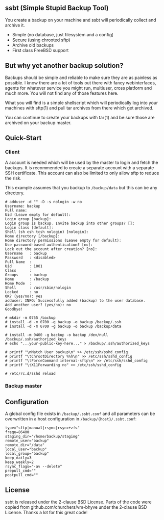 ## ssbt (Simple Stupid Backup Tool)

You create a backup on your machine and ssbt will periodically
collect and archive it.

* Simple (no database, just filesystem and a config)
* Secure (using chrooted sftp)
* Archive old backups
* First class FreeBSD support


## But why yet another backup solution?

Backups should be simple and reliable to make sure they are as painless as
possible. I know there are a lot of tools out there with fancy webinterfaces,
agents for whatever service you might run, multiuser, cross platform and much
more. You will not find any of those features here.

What you will find is a simple shellscript which will periodically log into
your machines with sftp(1) and pull tar archives from there which get archived.

You can continue to create your backups with tar(1) and be sure those are
archived on your backup master.


## Quick-Start

### Client

A account is needed which will be used by the master to login and fetch the
backups. It is recommended to create a separate account with a separate
SSH certificate. This account can also be limited to only allow sftp to
reduce the risk.

This example assumes that you backup to `/backup/data` but this can be any
directory.

    # adduser -d "" -D -s nologin -w no
    Username: backup
    Full name: 
    Uid (Leave empty for default): 
    Login group [backup]: 
    Login group is backup. Invite backup into other groups? []: 
    Login class [default]: 
    Shell (sh csh tcsh nologin) [nologin]: 
    Home directory [/backup]: 
    Home directory permissions (Leave empty for default): 
    Use password-based authentication? [no]: 
    Lock out the account after creation? [no]: 
    Username   : backup
    Password   : <disabled>
    Full Name  : 
    Uid        : 1001
    Class      : 
    Groups     : backup 
    Home       : /backup
    Home Mode  : 
    Shell      : /usr/sbin/nologin
    Locked     : no
    OK? (yes/no): yes
    adduser: INFO: Successfully added (backup) to the user database.
    Add another user? (yes/no): no
    Goodbye!

    # mkdir -m 0755 /backup
    # install -d -m 0700 -g backup -o backup /backup/.ssh
    # install -d -m 0700 -g backup -o backup /backup/data

    # install -m 0400 -g backup -o backup /dev/null /backup/.ssh/authorized_keys
    # echo "...your-public-key-here..." > /backup/.ssh/authorized_keys

    # printf "\nMatch User backup\n" >> /etc/ssh/sshd_config
    # printf "\tChrootDirectory %%h\n" >> /etc/ssh/sshd_config
    # printf "\tForceCommand internal-sftp\n" >> /etc/ssh/sshd_config
    # printf "\tX11Forwarding no" >> /etc/ssh/sshd_config

    # /etc/rc.d/sshd reload


### Backup master


## Configuration

A global config file exists in `/backup/.ssbt.conf` and all parameters can be
overwritten in a host configuration in `/backup/{host}/.ssbt.conf`:

    type="sftp|manual|rsync|rsync+zfs"
    frequ=86400
    staging_dir="/home/backup/staging"
    remote_user="backup"
    remote_dir="/data"
    local_user="backup"
    local_group="backup"
    keep_daily=3
    keep_weekly=2
    rsync_flags="-av --delete"
    prepull_cmd=""
    postpull_cmd=""

## License

ssbt is released under the 2-clause BSD License. Parts of the code
were copied from github.com/churchers/vm-bhyve under the 2-clause
BSD License. Thanks a lot for this great code!
